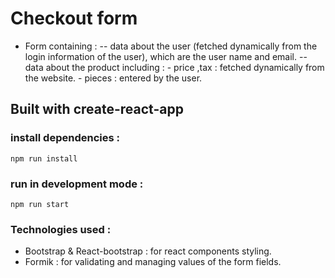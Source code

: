 # Checkout form

- Form containing :
  -- data about the user (fetched dynamically from the login information of the user), which are the user name and email.
  -- data about the product including : - price ,tax : fetched dynamically from the website. - pieces : entered by the user.

## Built with create-react-app

### install dependencies :

```
npm run install
```

### run in development mode :

```
npm run start
```

### Technologies used :

- Bootstrap & React-bootstrap : for react components styling.
- Formik : for validating and managing values of the form fields.
